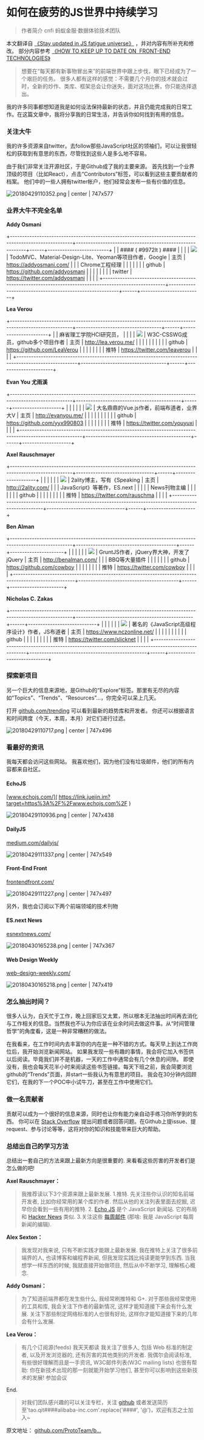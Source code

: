 # 如何在疲劳的JS世界中持续学习 #

> 
> 
> 
> 作者简介 cnfi 蚂蚁金服·数据体验技术团队
> 
> 

本文翻译自 [《Stay updated in JS fatigue universe》]( https://link.juejin.im?target=https%3A%2F%2Fmedium.com%2F%40alonronin%2Fstay-updated-in-js-fatigue-universe-3bf5c0d671a4 ) ，并对内容有所补充和修改。 部分内容参考 [《HOW TO KEEP UP TO DATE ON  FRONT-END TECHNOLOGIES》]( https://link.juejin.im?target=https%3A%2F%2Fuptodate.frontendrescue.org%2F )

> 
> 
> 
> 想要在“每天都有新事物冒出来”的前端世界中跟上步伐，眼下已经成为了一个艰巨的任务。
> 很多人都有这样的感觉：不需要几个月你的技术就会过时，全新的炒作、类库、框架总会让你迷失，面对这场比赛，你只能选择退出。
> 
> 

我的许多同事都想知道我是如何设法保持最新的状态，并且仍能完成我的日常工作。在这篇文章中，我将分享我的日常生活，并告诉你如何找到有用的信息。

### 关注大牛 ###

我的许多资源来自twitter。去follow那些JavaScript社区的领袖们，可以让我很轻松的获取到有意思的东西，尽管找到这些人是多么地不容易。

由于我们非常关注开源社区，于是Github成了我的主要来源。 首先找到一个业界顶级的项目（比如React），点击“Contributors”标签，可以看到这些主要贡献者的档案。 他们中的一些人拥有twitter帐户，他们经常会发布一些有价值的信息。

![20180429110352.png | center | 747x577](https://user-gold-cdn.xitu.io/2018/5/2/163200b9ccb2dfac?imageView2/0/w/1280/h/960/ignore-error/1)

### 业界大牛不完全名单 ###

**Addy Osmani**

+-------------------------------------------------------------------------------------------------------+---------------------------------------------------------+------+-------------------------+
|                                                                                                       |  #### ( #9972lt ) ####                                  |      |                         |
| ![](https://user-gold-cdn.xitu.io/2018/5/2/163200b9f6868a69?imageView2/0/w/1280/h/960/ignore-error/1) | TodoMVC、Material-Design-Lite、Yeoman等项目作者，Google | 主页 | https://addyosmani.com/ |
|                                                                                                       | Chrome工程经理                                          |      |                         |
|                                                                                                       |                                                         |
| github                                                                                                | https://github.com/addyosmani                           |
|                                                                                                       |                                                         |
|                                                                                                       |                                                         |
| twitter                                                                                               | https://twitter.com/addyosmani                          |
|                                                                                                       |                                                         |
+-------------------------------------------------------------------------------------------------------+---------------------------------------------------------+------+-------------------------+

**Lea Verou**

+-------------------------------------------------------------------------------------------------------+-----------------------------------+------+----------------------+
|                                                                                                       |      麻省理工学院HCI研究员，      |      |                      |
| ![](https://user-gold-cdn.xitu.io/2018/5/2/163200b8b4e775f5?imageView2/0/w/1280/h/960/ignore-error/1) | W3C-CSSWG成员，github多个项目作者 | 主页 | http://lea.verou.me/ |
|                                                                                                       |                                   |      |                      |
|                                                                                                       |                                   |
| github                                                                                                | https://github.com/LeaVerou       |
|                                                                                                       |                                   |
|                                                                                                       |                                   |
| 推特                                                                                                  | https://twitter.com/leaverou      |
|                                                                                                       |                                   |
+-------------------------------------------------------------------------------------------------------+-----------------------------------+------+----------------------+

**Evan You 尤雨溪**

+-------------------------------------------------------------------------------------------------------+-------------------------------------------+------+--------------------+
|                                                                                                       |                                           |      |                    |
| ![](https://user-gold-cdn.xitu.io/2018/5/2/163200b8b5953ab3?imageView2/0/w/1280/h/960/ignore-error/1) | 大名鼎鼎的Vue.js作者，前端布道者，业界大V | 主页 | http://evanyou.me/ |
|                                                                                                       |                                           |      |                    |
|                                                                                                       |                                           |
| github                                                                                                | https://github.com/yyx990803              |
|                                                                                                       |                                           |
|                                                                                                       |                                           |
| 推特                                                                                                  | https://twitter.com/youyuxi               |
|                                                                                                       |                                           |
+-------------------------------------------------------------------------------------------------------+-------------------------------------------+------+--------------------+

**Axel Rauschmayer**

+-------------------------------------------------------------------------------------------------------+--------------------------------+------+--------------------+
|                                                                                                       |                                |      |                    |
| ![](https://user-gold-cdn.xitu.io/2018/5/2/163200b8b5453e4f?imageView2/0/w/1280/h/960/ignore-error/1) | 2ality博主，写有《Speaking     | 主页 | http://2ality.com/ |
|                                                                                                       | JavaScript》等著作，ES.next    |      |                    |
|                                                                                                       | News刊物主编                   |      |                    |
|                                                                                                       |                                |
| github                                                                                                |                                |
|                                                                                                       |                                |
|                                                                                                       |                                |
| 推特                                                                                                  | https://twitter.com/rauschma   |
|                                                                                                       |                                |
+-------------------------------------------------------------------------------------------------------+--------------------------------+------+--------------------+

**Ben Alman**

+-------------------------------------------------------------------------------------------------------+-----------------------------------------+------+----------------------+
|                                                                                                       |                                         |      |                      |
| ![](https://user-gold-cdn.xitu.io/2018/5/2/163200b8b581891f?imageView2/0/w/1280/h/960/ignore-error/1) | GruntJS作者，jQuery界大神，开发了jQuery | 主页 | http://benalman.com/ |
|                                                                                                       | BBQ等大量插件                           |      |                      |
|                                                                                                       |                                         |
| github                                                                                                | https://github.com/cowboy               |
|                                                                                                       |                                         |
|                                                                                                       |                                         |
| 推特                                                                                                  | https://twitter.com/cowboy              |
|                                                                                                       |                                         |
+-------------------------------------------------------------------------------------------------------+-----------------------------------------+------+----------------------+

**Nicholas C. Zakas**

+-------------------------------------------------------------------------------------------------------+------------------------------------------------+------+----------------------------+
|                                                                                                       |                                                |      |                            |
| ![](https://user-gold-cdn.xitu.io/2018/5/2/163200b8e418ca7d?imageView2/0/w/1280/h/960/ignore-error/1) | 著名的《JavaScript高级程序设计》作者，JS布道者 | 主页 | https://www.nczonline.net/ |
|                                                                                                       |                                                |      |                            |
|                                                                                                       |                                                |
| github                                                                                                |                                                |
|                                                                                                       |                                                |
|                                                                                                       |                                                |
| 推特                                                                                                  | https://twitter.com/slicknet                   |
|                                                                                                       |                                                |
+-------------------------------------------------------------------------------------------------------+------------------------------------------------+------+----------------------------+

### 探索新项目 ###

另一个巨大的信息来源地，是Github的“Explore”标签。那里有无尽的内容如“Topics”、“Trends”、“Resources”...，你完全可以呆上几天。

打开 [github.com/trending]( https://link.juejin.im?target=https%3A%2F%2Fgithub.com%2Ftrending ) 可以看到最新的趋势库和开发者。 你还可以根据语言和时间跨度（今天，本周，本月）对它们进行过滤。

![20180429110717.png | center | 747x496](https://user-gold-cdn.xitu.io/2018/5/2/163200b8f23ea13a?imageView2/0/w/1280/h/960/ignore-error/1)

### 看最好的资讯 ###

我每天都会访问这些网站。 我喜欢他们，因为他们没有垃圾邮件，他们的所有内容都来自社区。

#### EchoJS ####

[www.echojs.com/]( https://link.juejin.im?target=https%3A%2F%2Fwww.echojs.com%2F )

![20180429110936.png | center | 747x438](https://user-gold-cdn.xitu.io/2018/5/2/163200b8e41bf3ae?imageView2/0/w/1280/h/960/ignore-error/1)

#### DailyJS ####

[medium.com/dailyjs/]( https://link.juejin.im?target=https%3A%2F%2Fmedium.com%2Fdailyjs )

![20180429111337.png | center | 747x549](https://user-gold-cdn.xitu.io/2018/5/2/163200b910c38556?imageView2/0/w/1280/h/960/ignore-error/1)

#### Front-End Front ####

[frontendfront.com/]( https://link.juejin.im?target=https%3A%2F%2Ffrontendfront.com%2F )

![20180429111227.png | center | 747x497](https://user-gold-cdn.xitu.io/2018/5/2/163200b91114ee07?imageView2/0/w/1280/h/960/ignore-error/1)

另外，我也会订阅以下两个前端领域的技术刊物

#### ES.next News ####

[esnextnews.com/]( https://link.juejin.im?target=http%3A%2F%2Fesnextnews.com%2F )

![20180430165238.png | center | 747x367](https://user-gold-cdn.xitu.io/2018/5/2/163200b91f302a8f?imageView2/0/w/1280/h/960/ignore-error/1)

#### Web Design Weekly ####

[web-design-weekly.com/]( https://link.juejin.im?target=https%3A%2F%2Fweb-design-weekly.com%2F )

![20180430165218.png | center | 747x419](https://user-gold-cdn.xitu.io/2018/5/2/163200b93740518f?imageView2/0/w/1280/h/960/ignore-error/1)

### 怎么抽出时间？ ###

很多人认为，白天忙于工作，晚上回家后又太累，所以根本无法抽出时间再去消化与工作相关的信息。当然我也不认为你应该在业余时间去做这件事。从“时间管理哲学”的角度看，这是一种非常糟糕的做法。

在我看来，在工作时间内去丰富你的内在是一种不错的方式。每天早上到达工作岗位后，我开始浏览新闻网站。 如果我发现一些有趣的事情，我会将它加入书签供以后阅读。毕竟我们并不是机器，一天的工作中通常会有几个休息的间隙。 即使没有，我也会每天花半小时来阅读这些书签链接。每天下班之前，我会简要浏览github的“Trends”页面，并start一些我认为有意思的项目。 我会在30分钟内回顾它们，在我的下一个POC中小试牛刀，甚至在工作中使用它们。

### 做一名贡献者 ###

贡献可以成为一个很好的信息来源，同时也让你有能力亲自动手练习你所学到的东西。 你可以在 [Stack Overflow]( https://link.juejin.im?target=https%3A%2F%2Fstackoverflow.com%2F ) 提出问题或者回答问题。在Github上提issue、提request、参与讨论等等，这将对你的知识和技能带来巨大的帮助。

### 总结出自己的学习方法 ###

总结出一套自己的方法来跟上最新方向是很重要的. 来看看这些厉害的开发者们是怎么做的吧!

**Axel Rauschmayer：**

> 
> 
> 
> 我推荐读以下3个资源来跟上最新发展. 1.推特. 先关注些你认识的知名前端开发者, 比如你经常用的某个库的作者. 然后从他的关注列表里面去挖掘,
> 迟早你会看到一些有用的推特. 2. [Echo JS](
> https://link.juejin.im?target=http%3A%2F%2Fwww.echojs.com%2F ) 是个
> JavaScript 新闻站. 它的布局和 [Hacker News](
> https://link.juejin.im?target=https%3A%2F%2Fnews.ycombinator.com%2F ) 类似.
> 3.关注这些 [每周邮件](
> https://link.juejin.im?target=https%3A%2F%2Fcooperpress.com%2F ) (那啥: 我是
> JavaScript 每周新闻的编辑).
> 
> 

**Alex Sexton：**

> 
> 
> 
> 我发现对我来说, 只有不断实践才能跟上最新发展. 我在推特上关注了很多前端界的人, 也读博客和编程界新闻, 但我发现实践比纯读更能学到东西.
> 当我想学一样东西的时候, 我就直接开始做项目, 然后从中不断学习, 理解核心概念.
> 
> 

**Addy Osmani：**

> 
> 
> 
> 为了知道前端界都在发生些什么, 我经常刷推特和 G+. 对于那些我经常使用的工具和库, 我会关注下作者的最新情况, 这样才能知道接下来会有什么发展.
> 关注下那些制定网络标准的人也很有好处, 这样你才能知道接下来的几年会有什么发展.
> 
> 

**Lea Verou：**

> 
> 
> 
> 有几个订阅源(feeds) 我天天都读 我关注了很多人, 包括 Web 标准的制定者, 以及开发浏览器的, 还有厉害的其他类别的开发者.
> 我偶尔会阅读标准, 有些很好理解而且是一手资讯, W3C邮件列表(W3C mailing lists) 也很有帮助:
> 你在新技术出现的那一刻就能开始学习他们, 甚至你可以影响到这些新技术的发展! 参加会议
> 
> 

End.

> 
> 
> 
> 对我们团队感兴趣的可以关注专栏，关注 [github](
> https://link.juejin.im?target=https%3A%2F%2Fgithub.com%2FProtoTeam%2Fblog
> ) 或者发送简历至'tao.qit####alibaba-inc.com'.replace('####', '@')，欢迎有志之士加入~
> 
> 

原文地址： [github.com/ProtoTeam/b…]( https://link.juejin.im?target=https%3A%2F%2Fgithub.com%2FProtoTeam%2Fblog%2Fblob%2Fmaster%2F201805%2F1.md )